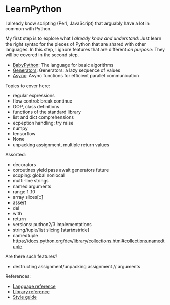 # LearnPython

I already know scripting (Perl, JavaScript) that arguably have a lot in common with Python.

My first step is to explore what I *already know and understand:* Just learn the right syntax for
the pieces of Python that are shared with other languages.  In this step, I ignore features that
are different *on purpose:* They will be covered in the second step.

* [BabyPython](BabyPython.md): The language for basic algorithms
* [Generators](Generators.md): Generators: a lazy sequence of values
* [Async](Async.md): Async functions for efficient parallel communication

Topics to cover here:

* regular expressions
* flow control: break continue
* OOP, class definitions
* functions of the standard library
* list and dict comprehensions
* ecpeption handling: try raise
* numpy
* tensorflow
* None
* unpacking assignment, multiple return values

Assorted:

* decorators
* coroutines yield pass await generators future
* scoping: global nonlocal
* multi-line strings
* named arguments
* range 1..10
* array slices[::]
* assert
* del
* with
* return
* versions: puthon2/3 implementations
* string/tuple/list slicing [start:end:stride]
* namedtuple https://docs.python.org/dev/library/collections.html#collections.namedtuple

Are there such features?

* destructing assignment/unpacking assignment // arguments


References:

* [Language reference](https://docs.python.org/3/reference/index.html)
* [Library reference](https://docs.python.org/3/library/)
* [Style guide](https://www.python.org/dev/peps/pep-0008/)

